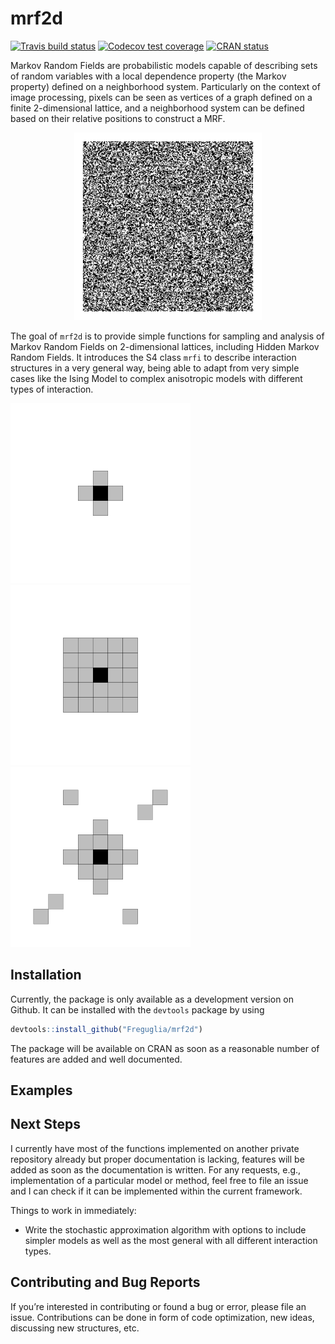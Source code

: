
<!-- README.md is generated from README.Rmd. Please edit that file -->

# mrf2d

<!-- badges: start -->

[![Travis build
status](https://travis-ci.org/Freguglia/mrf2d.svg?branch=master)](https://travis-ci.org/Freguglia/mrf2d)
[![Codecov test
coverage](https://codecov.io/gh/Freguglia/mrf2d/branch/master/graph/badge.svg)](https://codecov.io/gh/Freguglia/mrf2d?branch=master)
[![CRAN
status](https://www.r-pkg.org/badges/version/mrf2d)](https://cran.r-project.org/package=mrf2d)
<!-- badges: end -->

Markov Random Fields are probabilistic models capable of describing sets
of random variables with a local dependence property (the Markov
property) defined on a neighborhood system. Particularly on the context
of image processing, pixels can be seen as vertices of a graph defined
on a finite 2-dimensional lattice, and a neighborhood system can be
defined based on their relative positions to construct a
MRF.

<p align="center">

<img src="man/Figures/README-/animation_ising.gif" alt="drawing" width="300" />

<p>

The goal of `mrf2d` is to provide simple functions for sampling and
analysis of Markov Random Fields on 2-dimensional lattices, including
Hidden Markov Random Fields. It introduces the S4 class `mrfi` to
describe interaction structures in a very general way, being able to
adapt from very simple cases like the Ising Model to complex anisotropic
models with different types of
interaction.

<p align="center">

![](man/figures/README-example_interacions-1.png)![](man/figures/README-example_interacions-2.png)![](man/figures/README-example_interacions-3.png)

</p>

## Installation

<!--
You can install the released version of mrf2d from [CRAN](https://CRAN.R-project.org) with:

``` r
install.packages("mrf2d")
```
-->

Currently, the package is only available as a development version on
Github. It can be installed with the `devtools` package by using

``` r
devtools::install_github("Freguglia/mrf2d")
```

The package will be available on CRAN as soon as a reasonable number of
features are added and well documented.

## Examples

<!--
Write something about Markov Random Fields 
-->

## Next Steps

I currently have most of the functions implemented on another private
repository already but proper documentation is lacking, features will be
added as soon as the documentation is written. For any requests, e.g.,
implementation of a particular model or method, feel free to file an
issue and I can check if it can be implemented within the current
framework.

Things to work in immediately:

  - Write the stochastic approximation algorithm with options to include
    simpler models as well as the most general with all different
    interaction types.

## Contributing and Bug Reports

If you’re interested in contributing or found a bug or error, please
file an issue. Contributions can be done in form of code optimization,
new ideas, discussing new structures, etc.
